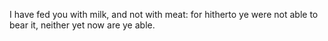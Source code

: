 I have fed you with milk, and not with meat: for hitherto ye were not able to bear it, neither yet now are ye able.

